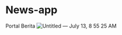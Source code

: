 # News-app
Portal Berita 
![Untitled — July 13, 8 55 25 AM](https://user-images.githubusercontent.com/59316805/125737200-8e316c80-f507-4bb8-b068-773908fd136d.png)


